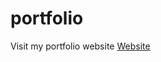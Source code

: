 # portfolio
Visit my portfolio website <a href="http://vishalpandeynits.pythonanywhere.com/">Website </a>
